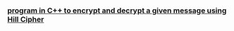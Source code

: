 ###  [program in C++ to encrypt and decrypt a given message using Hill Cipher](https://github.com/Pragya2056/Cryptography/blob/master/encrypting%20and%20decrypting%20a%20message%20using%20Hill%20cipher/Index.cpp)